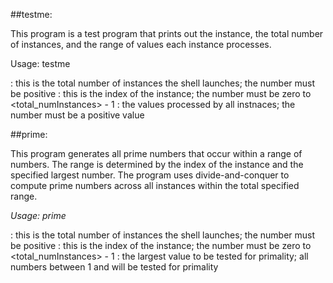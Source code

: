 ##testme:

This program is a test program that prints out the instance, the total number of instances, and the range of values each instance processes.

Usage: testme <totalNumInstance> <index> <values>

<totalNumInstance>: this is the total number of instances the shell launches; the number must be positive
<index>: this is the index of the instance; the number must be zero to <total_numInstances> - 1
<value>: the values processed by all instnaces; the number must be a positive value

##prime:

This program generates all prime numbers that occur within a range of numbers. The range is determined by the index of the instance and the specified largest number. The program uses divide-and-conquer to compute prime numbers across all instances within the total specified range.

*Usage: prime <totalNumInstances> <index> <upperValue>*

  <totalNumInstance>: this is the total number of instances the shell launches; the number must be positive
  <index>: this is the index of the instance; the number must be zero to <total_numInstances> - 1
  <upperValue>: the largest value to be tested for primality; all numbers between 1 and <upperValue> will be tested for primality
